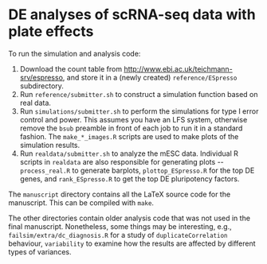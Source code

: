 # DE analyses of scRNA-seq data with plate effects

To run the simulation and analysis code:

1. Download the count table from http://www.ebi.ac.uk/teichmann-srv/espresso, and store it in a (newly created) `reference/ESpresso` subdirectory.
2. Run `reference/submitter.sh` to construct a simulation function based on real data.
3. Run `simulations/submitter.sh` to perform the simulations for type I error control and power.
This assumes you have an LFS system, otherwise remove the `bsub` preamble in front of each job to run it in a standard fashion.
The `make_*_images.R` scripts are used to make plots of the simulation results.
4. Run `realdata/submitter.sh` to analyze the mESC data. 
Individual R scripts in `realdata` are also responsible for generating plots -- `process_real.R` to generate barplots, `plottop_ESpresso.R` for the top DE genes, and `rank_ESpresso.R` to get the top DE pluripotency factors.

The `manuscript` directory contains all the LaTeX source code for the manuscript.
This can be compiled with `make`.

The other directories contain older analysis code that was not used in the final manuscript.
Nonetheless, some things may be interesting, e.g., `failsim/extra/dc_diagnosis.R` for a study of `duplicateCorrelation` behaviour, `variability` to examine how the results are affected by different types of variances.
